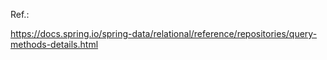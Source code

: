 

Ref.:   

https://docs.spring.io/spring-data/relational/reference/repositories/query-methods-details.html
